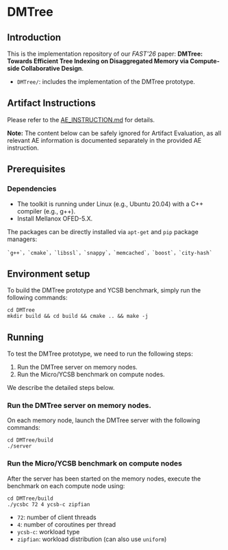 # DMTree

## Introduction

This is the implementation repository of our *FAST'26* paper: **DMTree: Towards Efficient Tree Indexing on Disaggregated Memory via Compute-side Collaborative Design**.

* `DMTree/`: includes the implementation of the DMTree prototype.

## Artifact Instructions

Please refer to the [AE_INSTRUCTION.md](AE_INSTRUCTION.md) for details.

**Note:** The content below can be safely ignored for Artifact Evaluation, as all relevant AE information is documented separately in the provided AE instruction.

## Prerequisites

### Dependencies

* The toolkit is running under Linux (e.g., Ubuntu 20.04) with a C++ compiler (e.g., g++). 
* Install Mellanox OFED-5.X.

The packages can be directly installed via `apt-get` and `pip` package managers:

```shell 
`g++`，`cmake`，`libssl`，`snappy`，`memcached`，`boost`，`city-hash`
```

## Environment setup

To build the DMTree prototype and YCSB benchmark, simply run the following commands:

```shell
cd DMTree
mkdir build && cd build && cmake .. && make -j
```

## Running 

To test the DMTree prototype, we need to run the following steps:

1. Run the DMTree server on memory nodes.
2. Run the Micro/YCSB benchmark on compute nodes.

We describe the detailed steps below.

### Run the DMTree server on memory nodes.

On each memory node, launch the DMTree server with the following commands:

```shell
cd DMTree/build
./server
```

### Run the Micro/YCSB benchmark on compute nodes

After the server has been started on the memory nodes, execute the benchmark on each compute node using:

```shell
cd DMTree/build
./ycsbc 72 4 ycsb-c zipfian
```

- `72`: number of client threads
- `4`: number of coroutines per thread
- `ycsb-c`: workload type
- `zipfian`: workload distribution (can also use `uniform`)
